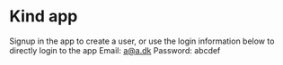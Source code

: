 # Kind app
Signup in the app to create a user, or use the login information below to directly login to the app
Email: a@a.dk
Password: abcdef





